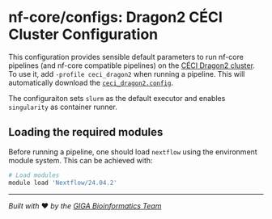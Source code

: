 # nf-core/configs: Dragon2 CÉCI Cluster Configuration

This configuration provides sensible default parameters to run nf-core pipelines (and nf-core compatible pipelines) on the [CÉCI Dragon2 cluster](https://www.ceci-hpc.be/clusters.html#dragon2).
To use it, add `-profile ceci_dragon2` when running a pipeline.
This will automatically download the [`ceci_dragon2.config`](../conf/ceci_dragon2.config).

The configuraiton sets `slurm` as the default executor and enables `singularity` as container runner.

## Loading the required modules

Before running a pipeline, one should load `nextflow` using the environment module system.
This can be achieved with:

```bash
# Load modules
module load 'Nextflow/24.04.2'
```

---

_Built with_ ❤️ _by the [GIGA Bioinformatics Team](https://www.gigabioinformatics.uliege.be/cms/c_8464757/en/gigabioinformatics)_
